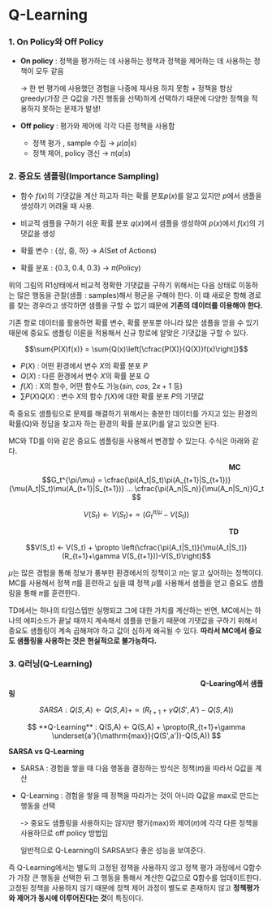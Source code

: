 # Q-Learning

### 1. On Policy와 Off Policy
- **On policy** : 정책을 평가하는 데 사용하는 정책과 정책을 제어하는 데 사용하는 정책이 모두 같음
    
    → 한 번 평가에 사용했던 경험을 나중에 재사용 하지 못함 + 정책을 항상 greedy(가장 큰 Q값을 가진 행동을 선택)하게 선택하기 때문에 다양한 정책을 적용하지 못하는 문제가 발생!
    
- **Off policy** : 평가와 제어에 각각 다른 정책을 사용함

  * 정책 평가 , sample 수집 → $\mu(a|s)$
  * 정책 제어, policy 갱신 → $\pi(a|s)$

### 2. 중요도 샘플링(Importance Sampling)
- 함수 $f(x)$의 기댓값을 계산 하고자 하는 확률 분포$p(x)$를 알고 있지만 $p$에서 샘플을 생성하기 어려울 때 사용.
- 비교적 샘플을 구하기 쉬운 확률 분포 $q(x)$에서 샘플을 생성하여 $p(x)$에서 $f(x)$의 기댓값을 생성


- 확률 변수 : {상, 중, 하} → $A$(Set of Actions)
- 확률 분포 : {0.3, 0.4, 0.3} → $\pi$(Policy)

위의 그림의 R1상태에서 비교적 정확한 기댓값을 구하기 위해서는 다음 상태로 이동하는 많은 행동을 관찰(샘플 : samples)해서 평균을 구해야 한다. 이 떄 새로운 항해 경로를 찾는 경우라고 생각하면 샘플을 구할 수 없기 떄문에 **기존의 데이터를 이용해야 한다.** 

기존 항로 데이터를 활용하면 확률 변수, 확률 분포뿐 아니라 많은 샘플을 얻을 수 있기 때문에 중요도 샘플링 이론을 적용해서 신규 항로에 알맞은 기댓값을 구할 수 있다.

$$\sum{P(X)f(x)} = \sum{Q(x)\left[\cfrac{P(X)}{Q(X)}f(x)\right]}$$
- $P(X)$ : 어떤 환경에서 변수 $X$의 확률 분포 $P$
- $Q(X)$ : 다른 환경에서 변수 $X$의 확률 분포 $Q$
- $f(X)$ : X의 함수, 어떤 함수도 가능($sin$, $cos$, $2x+1$ 등)
- $\sum{P(X)Q(X)}$ : 변수 $X$의 함수 $f(X)$에 대한 확률 분포 $P$의 기댓값

즉 중요도 샘플링으로 문제를 해결하기 위해서는 충분한 데이터를 가지고 있는 환경의 확률(Q)와 정답을 찾고자 하는 환경의 확률 분포(P)를 알고 있으면 된다.

MC와 TD를 이와 같은 중요도 샘플링을 사용해서 변경할 수 있는다. 수식은 아래와 같다.

                               **MC**
$$G_t^{\pi/\mu} = \cfrac{\pi(A_t|S_t)\pi(A_{t+1}|S_{t+1})}{\mu(A_t|S_t)\mu(A_{t+1}|S_{t+1})}  ... \cfrac{\pi(A_n|S_n)}{\mu(A_n|S_n)}G_t $$

$$V(S_t) ← V(S_t) + \propto (G_t^{\pi/\mu} - V(S_t))$$

                               **TD**

$$V(S_t) ← V(S_t) + \propto \left(\cfrac{\pi(A_t|S_t)}{\mu(A_t|S_t)}(R_{t+1}+\gamma V(S_{t+1}))-V(S_t)\right)$$

$\mu$는 많은 경험을 통해 정보가 풍부한 환경에서의 정책이고 $\pi$는 알고 싶어하는 정책이다. MC를 사용해서 정책 $\pi$를 훈련하고 싶을 떄 정책 $\mu$를 사용해서 샘플을 얻고 중요도 샘플링을 통해 $\pi$를 훈련한다.

TD에서는 하나의 타임스텝만 실행되고 그에 대한 가치를 계산하는 반면, MC에서는 하나의 에피소드가 끝날 때까지 계속해서 샘플을 만들기 때문에 기댓값을 구하기 위해서 중요도 샘플링이 계속 곱해져야 하고 값이 심하게 왜곡될 수 있다. **따라서 MC에서 중요도 샘플링을 사용하는 것은 현실적으로 불가능하다.**

### 3. Q러닝(Q-Learning)

                           **Q-Learing에서 샘플링**
                               
$$ SARSA : Q(S,A) ← Q(S,A) + \propto(R_{t+1}+\gamma Q(S',A')-Q(S,A))$$

$$ **Q-Learning** : Q(S,A) ← Q(S,A) + \propto(R_{t+1}+\gamma \underset{a'}{\mathrm{max}}{Q(S',a')}-Q(S,A)) $$

**SARSA vs Q-Learning**
- SARSA : 경험을 쌓을 때 다음 행동을 결정하는 방식은 정책($\pi$)을 따라서 Q값을 계산
- Q-Learning : 경험을 쌓을 때 정책을 따라가는 것이 아니라 Q값을 max로 만드는 행동을 선택

  -> 중요도 샘플링을 사용하지는 않지만 평가(max)와 제어($\pi$)에 각각 다른 정책을 사용하므로 off policy 방법임

  일반적으로 Q-Learning이 SARSA보다 좋은 성능을 보여준다.

즉 Q-Learning에서는 별도의 고정된 정책을 사용하지 않고 정책 평가 과정에서 Q함수가 가장 큰 행동을 선택한 뒤 그 행동을 통해서 계산한 Q값으로 Q함수를 업데이트한다. 고정된 정책을 사용하지 않기 때문에 정책 제어 과정이 별도로 존재하지 않고 **정책평가와 제어가 동시에 이루어진다는 것**이 특징이다.
  
